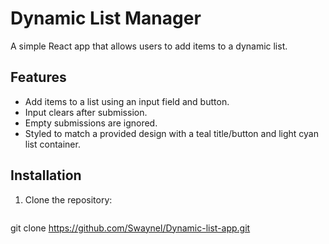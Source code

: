# Dynamic List Manager

A simple React app that allows users to add items to a dynamic list.

## Features
- Add items to a list using an input field and button.
- Input clears after submission.
- Empty submissions are ignored.
- Styled to match a provided design with a teal title/button and light cyan list container.

## Installation
1. Clone the repository:
   ```bash
git clone https://github.com/Swaynel/Dynamic-list-app.git
